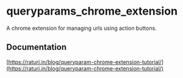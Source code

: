 # queryparams_chrome_extension
A chrome extension for managing urls using action buttons.

## Documentation
[https://raturi.in/blog/queryparam-chrome-extension-tutorial/](https://raturi.in/blog/queryparam-chrome-extension-tutorial/)